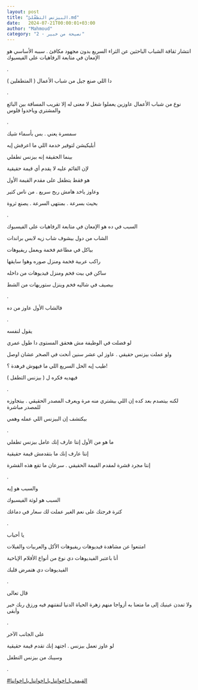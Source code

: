 ```yaml
---
layout: post
title: "البيزنس التطفّليّ.md"
date:   2024-07-21T00:00:01+03:00
author: "Mahmoud"
category: "2 - نصيحة من خبير"
---
```

انتشار ثقافة الشباب الباحثين عن الثراء السريع بدون مجهود
مكافئ . سببه الأساسي هو الإمعان في متابعة الرفاهيات على الفيسبوك

.

دا اللي صنع جيل من شباب الأعمال ( المتطفلين )

.

نوع من شباب الأعمال عاوزين يعملوا شغل لا معنى له إلا
تقريب المسافة بين البائع والمشتري وياخدوا فلوس

.

سمسرة يعني . بس بأسماء شيك

أبليكيشن لتوفير خدمة اللي ما اعرفش إيه

بينما الحقيقة إنه بيزنس تطفلي

لإن القائم عليه لا يقدم أي قيمة حقيقية

هو فقط يتطفل على مقدم القيمة الأول

وعاوز ياخد هامش ربح سريع . من ناس كتير

بحيث بسرعة . بمنتهى السرعة . يصنع ثروة

.

السبب في ده هو الإمعان في متابعة الرفاهيات على
الفيسبوك

الشاب من دول بيشوف شاب زيه لابس براندات

بياكل في مطاعم فخمة ويعمل ريفيوهات

راكب عربية فخمة ومنزل صوره وهوا سايقها

ساكن في بيت فخم ومنزل فيديوهات من داخله

بيصيف في شاليه فخم وينزل ستوريهات من الشط

.

فالشاب الأول عاوز من ده

.

يقول لنفسه

لو فضلت في الوظيفة مش هحقق المستوى دا طول عمري

ولو عملت بيزنس حقيقي . عاوز لي عشر سنين أنحت في الصخر
عشان اوصل

طيب إيه الحل السريع اللي ما فيهوش فرهدة ؟!

فيهديه فكره ل ( بيزنس التطفل )

.

لكنه بيتصدم بعد كده إن اللي بيشتري منه مرة ويعرف المصدر
الحقيقي . بيتجاوزه للمصدر مباشرة

بيكتشف إن البيزنس اللي عمله وهمي

.

ما هو من الأول إنتا عارف إنك عامل بيزنس تطفلي

إنتا عارف إنك ما بتقدمش قيمة حقيقية

إنتا مجرد قشرة لمقدم القيمة الحقيقي . سرعان ما تقع هذه
القشرة

.

والسبب هو إيه

السبب هو لوثة الفيسبوك

كترة فرجتك على نعم الغير عملت لك سعار في دماغك

.

يا أحباب

امتنعوا عن مشاهدة فيديوهات ريفيوهات الأكل والعربيات
والفيلات

أنا باعتبر الفيديوهات دي نوع من أنواع الأفلام
الإباحية

الفيديوهات دي هتمرض قلبك

.

قال تعالى

ولا تمدن عينيك إلى ما متعنا به أزواجا منهم زهرة الحياة
الدنيا لنفتنهم فيه ورزق ربك خير وأبقى

.

على الجانب الآخر

لو عاوز تعمل بيزنس . اجتهد إنك تقدم قيمة حقيقية

وسيبك من بيزنس التطفل

.

[<u>\#القيمة_يا_اخواننا_يا_اخواننا_يا_اخواننا</u>](https://www.facebook.com/hashtag/%D8%A7%D9%84%D9%82%D9%8A%D9%85%D8%A9_%D9%8A%D8%A7_%D8%A7%D8%AE%D9%88%D8%A7%D9%86%D9%86%D8%A7_%D9%8A%D8%A7_%D8%A7%D8%AE%D9%88%D8%A7%D9%86%D9%86%D8%A7_%D9%8A%D8%A7_%D8%A7%D8%AE%D9%88%D8%A7%D9%86%D9%86%D8%A7?__eep__=6&__cft__%5b0%5d=AZXBq7acSiiw5TJAxdhwm3j5lNow7ZGYGsfe6uH9ifgdpD0wSib-Z-JyokaKnjyjcj8ria3MZz_soHlBKb_eYZWOamWYG9wxB6pvxZnOqsYUSbhohnYl9ZZzr7pOtollxSFdEo1IwnY950BVrDvfjxzXP6Xmq6qjy8JukQ013DEORg&__tn__=*NK-R)
